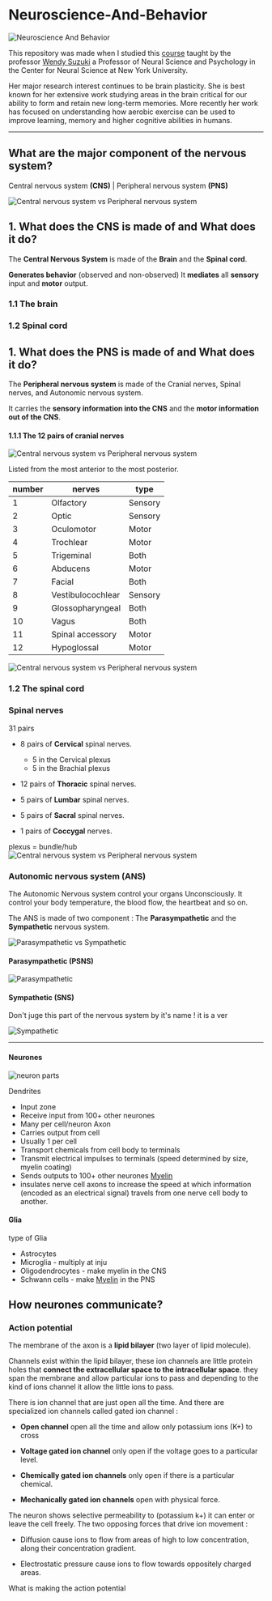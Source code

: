 # Neuroscience-And-Behavior
![Neuroscience And Behavior](https://raw.githubusercontent.com/BasileBron/Neuroscience-And-Behavior/master/img/banner_github.jpg)

This repository was made when I studied this [course](https://www.youtube.com/watch?v=gkrM1gMpqRU&list=PLtXCbh6IFA7QCsei-t8WesusKi8I2LXUJ) taught by the professor [Wendy Suzuki](https://www.wendysuzuki.com) a Professor of Neural Science and Psychology in the Center for Neural Science at New York University.

Her major research interest continues to be brain plasticity. She is best known for her extensive work studying areas in the brain critical for our ability to form and retain new long-term memories. More recently her work has focused on understanding how aerobic exercise can be used to improve learning, memory and higher cognitive abilities in humans.
_______________________
## What are the major component of the nervous system?
Central nervous system **(CNS)** | Peripheral nervous system **(PNS)**

 ![Central nervous system vs Peripheral nervous system](https://raw.githubusercontent.com/BasileBron/Neuroscience-And-Behavior/master/img/CNS_PNS.PNG)

## 1. What does the CNS is made of and What does it do?
The **Central Nervous System** is made of the **Brain** and the **Spinal cord**.

**Generates behavior** (observed and non-observed)
It **mediates** all **sensory** input and **motor** output.

### 1.1 The brain

### 1.2 Spinal cord
## 1. What does the PNS is made of and What does it do?
The **Peripheral nervous system** is made of the Cranial nerves, Spinal nerves, and Autonomic nervous system.

It carries the **sensory information into the CNS** and the **motor information out of the CNS**.

#### 1.1.1 The 12 pairs of cranial nerves
![Central nervous system vs Peripheral nervous system](https://raw.githubusercontent.com/BasileBron/Neuroscience-And-Behavior/master/img/cranial_nerves.PNG)

Listed from the most anterior to the most posterior.

| number | nerves            | type    |
| ------ | ----------------- | ------- |
| 1      | Olfactory         | Sensory |
| 2      | Optic             | Sensory |
| 3      | Oculomotor        | Motor   |
| 4      | Trochlear         | Motor   |
| 5      | Trigeminal        | Both    |
| 6      | Abducens          | Motor   |
| 7      | Facial            | Both    |
| 8      | Vestibulocochlear | Sensory |
| 9      | Glossopharyngeal  | Both    |
| 10     | Vagus             | Both    |
| 11     | Spinal accessory  | Motor   |
| 12     | Hypoglossal       | Motor   |

![Central nervous system vs Peripheral nervous system](https://raw.githubusercontent.com/BasileBron/Neuroscience-And-Behavior/master/img/Brain-stem.png)

### 1.2 The spinal cord

### Spinal nerves

31 pairs

- 8 pairs of **Cervical** spinal nerves.

  - 5 in the Cervical plexus
  - 5 in the  Brachial plexus

- 12 pairs of **Thoracic** spinal nerves.

- 5 pairs of **Lumbar** spinal nerves.
- 5 pairs of **Sacral** spinal nerves.
- 1 pairs of **Coccygal** nerves.


plexus =  bundle/hub
![Central nervous system vs Peripheral nervous system](https://raw.githubusercontent.com/BasileBron/Neuroscience-And-Behavior/master/img/spinal_nerves.jpg)



### Autonomic nervous system (**ANS**)
The Autonomic Nervous system control your organs Unconsciously. It control your body temperature, the blood flow, the heartbeat and so on.

The ANS is made of two component :
The **Parasympathetic** and the **Sympathetic** nervous system.

![Parasympathetic vs Sympathetic](https://raw.githubusercontent.com/BasileBron/Neuroscience-And-Behavior/master/img/Parasympathetic-vs-sympathetic.PNG)

#### Parasympathetic (**PSNS**)
![Parasympathetic](https://raw.githubusercontent.com/BasileBron/Neuroscience-And-Behavior/master/img/Parasympathetic.PNG)

#### Sympathetic (**SNS**)
Don't juge this part of the nervous system by it's name ! it is a ver

![Sympathetic](https://raw.githubusercontent.com/BasileBron/Neuroscience-And-Behavior/master/img/Sympathetic.PNG)

________________________________
#### Neurones
![neuron parts](https://raw.githubusercontent.com/BasileBron/Neuroscience-And-Behavior/master/img/Neuron.jpg)

Dendrites
- Input zone
- Receive input from 100+ other neurones
- Many per cell/neuron
Axon
- Carries output from cell
- Usually 1 per cell
- Transport chemicals from cell body to terminals
- Transmit electrical impulses to terminals (speed determined by size, myelin coating)
- Sends outputs to 100+ other neurones
[Myelin](https://en.wikipedia.org/wiki/Myelin)
- insulates nerve cell axons to increase the speed at which information (encoded as an electrical signal) travels from one nerve cell body to another.

#### Glia
type of Glia
- Astrocytes
- Microglia - multiply at inju
- Oligodendrocytes - make myelin in the CNS
- Schwann cells - make [Myelin](https://en.wikipedia.org/wiki/Myelin) in the PNS

## How neurones communicate?

### Action potential
The membrane of the axon is a **lipid bilayer** (two layer of lipid molecule).

Channels exist within the lipid bilayer, these ion channels are little protein holes that **connect the extracellular space to the intracellular space**. they span the membrane and allow particular ions to pass and depending to the kind of ions channel it allow the little ions to pass.

There is ion channel that are just open all the time.
And there are specialized ion channels called gated ion channel :
- **Open channel** open all the time and allow only potassium ions (K+) to cross

- **Voltage gated ion channel** only open if the voltage goes to a particular level.

- **Chemically gated ion channels** only open if there is a particular chemical.

- **Mechanically gated ion channels** open with physical force.

The neuron shows selective permeability to (potassium k+) it can enter or leave the cell freely.
The two opposing forces that drive ion movement :

- Diffusion cause ions to flow from areas of high to low concentration, along their concentration gradient.

- Electrostatic pressure cause ions to flow towards oppositely charged areas.

What is making the action potential
